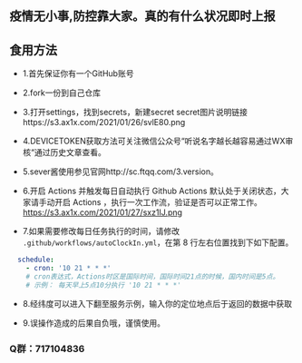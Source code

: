 ## 疫情无小事,防控靠大家。真的有什么状况即时上报

## 食用方法

- 1.首先保证你有一个GitHub账号

- 2.fork一份到自己仓库

- 3.打开settings，找到secrets，新建secret
secret图片说明链接https://s3.ax1x.com/2021/01/26/svlE80.png

- 4.DEVICETOKEN获取方法可关注微信公众号“听说名字越长越容易通过WX审核“通过历史文章查看。

- 5.sever酱使用参见官网http://sc.ftqq.com/3.version。

- 6.开启 Actions 并触发每日自动执行
Github Actions 默认处于关闭状态，大家请手动开启 Actions ，执行一次工作流，验证是否可以正常工作。
https://s3.ax1x.com/2021/01/27/sxz1IJ.png

- 7.如果需要修改每日任务执行的时间，请修改 `.github/workflows/autoClockIn.yml`，在第 8 行左右位置找到下如下配置。

```yml
  schedule:
    - cron: '10 21 * * *'
    # cron表达式，Actions时区是国际时间，国际时间21点的时候，国内时间是5点。
    # 示例： 每天早上5点10分执行 '10 21 * * *'
```

- 8.经纬度可以进入[](https://developer.amap.com/api/webservice/guide/api/georegeo#geo)下翻至服务示例，输入你的定位地点后于返回的数据中获取
[](https://s3.ax1x.com/2021/01/28/y9Ml5Q.png)

- 9.误操作造成的后果自负哦，谨慎使用。

### Q群：717104836
